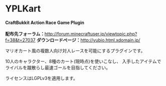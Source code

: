 # YPLKart
<b>CraftBukkit Action Race Game Plugin</b><br/><br/>
<b>配布先フォーラム：</b>http://forum.minecraftuser.jp/viewtopic.php?f=38&t=27037
<b>ダウンロードページ：</b>http://yubio.html.xdomain.jp/

マリオカート風の複数人向け対人レースを可能にするプラグインです。

10人のキャラクター、8種のカート(現時点)を使いこなし、
入手したアイテムでライバルを蹴散らし最速ゴールを目指してください。

ライセンスはLGPLv3を適用します。